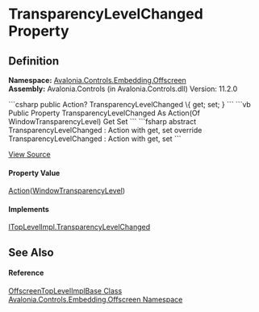 # TransparencyLevelChanged Property




## Definition
**Namespace:** <a href="N_Avalonia_Controls_Embedding_Offscreen">Avalonia.Controls.Embedding.Offscreen</a>  
**Assembly:** Avalonia.Controls (in Avalonia.Controls.dll) Version: 11.2.0

<Tabs groupId="api-code-preview">
<TabItem value="csharp" label="C#">
```csharp
public Action<WindowTransparencyLevel>? TransparencyLevelChanged \{ get; set; }
```
</TabItem>
<TabItem value="vb" label="VB">
```vb
Public Property TransparencyLevelChanged As Action(Of WindowTransparencyLevel)
	Get
	Set
```
</TabItem>
<TabItem value="fsharp" label="F#">
```fsharp
abstract TransparencyLevelChanged : Action<WindowTransparencyLevel> with get, set
override TransparencyLevelChanged : Action<WindowTransparencyLevel> with get, set
```
</TabItem>
</Tabs>



<a href="https://github.com/AvaloniaUI/Avalonia/tree/master/src/Avalonia.Controls/Embedding/Offscreen/OffscreenTopLevelImpl.cs#L63" title="View the source code">View Source</a>



#### Property Value
<a href="https://learn.microsoft.com/dotnet/api/system.action-1" target="_blank" rel="noopener noreferrer">Action</a>(<a href="T_Avalonia_Controls_WindowTransparencyLevel">WindowTransparencyLevel</a>)

#### Implements
<a href="P_Avalonia_Platform_ITopLevelImpl_TransparencyLevelChanged">ITopLevelImpl.TransparencyLevelChanged</a>  


## See Also


#### Reference
<a href="T_Avalonia_Controls_Embedding_Offscreen_OffscreenTopLevelImplBase">OffscreenTopLevelImplBase Class</a>  
<a href="N_Avalonia_Controls_Embedding_Offscreen">Avalonia.Controls.Embedding.Offscreen Namespace</a>  
